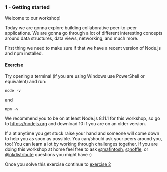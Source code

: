 ### 1 - Getting started

Welcome to our workshop!

Today we are gonna explore building collaborative peer-to-peer
applications. We are gonna go through a lot of different interesting
concepts around data structures, data views, networking, and much more.

First thing we need to make sure if that we have a recent version of Node.js and npm installed.

#### Exercise

Try opening a terminal (if you are using Windows use PowerShell or equivalent) and run:

```
node -v
```
and
```
npm -v
```

We recommend you to be on at least Node.js 8.11.1 for this workshop, so go to
https://nodejs.org and download 10 if you are on an older version.

If a at anytime you get stuck raise your hand and someone will come down
to help you as soon as possible. You can/should ask your peers around you,
too! You can learn a lot by working through challenges together. If you are
doing this workshop at home feel free to ask [@mafintosh](http://twitter.com/mafintosh), [@noffle](http://twitter.com/noffle), or
[@okdistribute](http://twitter.com/okdistribute) questions you might have :)

Once you solve this exercise continue to [exercise 2](02.html)
